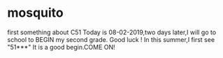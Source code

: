 # mosquito
first something about C51
Today is 08-02-2019,two days later,I will go to school to BEGIN my second grade.
Good luck !
In this summer,I first see "51***"
It is a good begin.COME ON!
